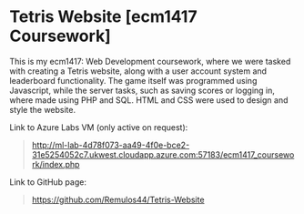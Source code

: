 # Tetris Website [ecm1417 Coursework]

This is my ecm1417: Web Development coursework, where we were tasked with creating a Tetris website, along with a user account system and leaderboard functionality.
The game itself was programmed using Javascript, while the server tasks, such as saving scores or logging in, where made using PHP and SQL.
HTML and CSS were used to design and style the website.

Link to Azure Labs VM (only active on request):
> http://ml-lab-4d78f073-aa49-4f0e-bce2-31e5254052c7.ukwest.cloudapp.azure.com:57183/ecm1417_coursework/index.php

Link to GitHub page:
> https://github.com/Remulos44/Tetris-Website
